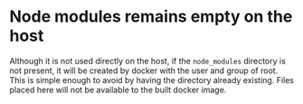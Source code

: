 # Node modules remains empty on the host

Although it is not used directly on the host, if the `node_modules` directory is not present, it will be created by docker with the user and group of root. This is simple enough to avoid by having the directory already existing. Files placed here will not be available to the built docker image.
